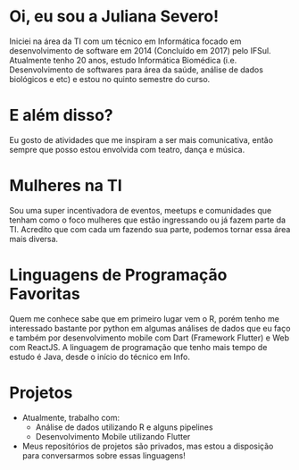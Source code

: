 # Oi, eu sou a Juliana Severo! 

Iniciei na área da TI com um técnico em Informática focado em desenvolvimento de software em 2014 (Concluído em 2017) pelo IFSul. Atualmente tenho 20 anos, estudo Informática Biomédica (i.e. Desenvolvimento de softwares para área da saúde, análise de dados biológicos e etc) e estou no quinto semestre do curso. 

# E além disso?
Eu gosto de atividades que me inspiram a ser mais comunicativa, então sempre que posso estou envolvida com teatro, dança e música.  
 
# Mulheres na TI

Sou uma super incentivadora de eventos, meetups e comunidades que tenham como o foco mulheres que estão ingressando ou já fazem parte da TI. Acredito que com cada um fazendo sua parte, podemos tornar essa área mais diversa. 

# Linguagens de Programação Favoritas

Quem me conhece sabe que em primeiro lugar vem o R, porém tenho me interessado bastante por python em algumas análises de dados  que eu faço e também por desenvolvimento mobile com Dart (Framework Flutter) e Web com ReactJS. A linguagem de programação que tenho mais tempo de estudo é Java, desde o início do técnico em Info.

# Projetos

- Atualmente, trabalho com:
    - Análise de dados utilizando R e alguns pipelines 
    - Desenvolvimento Mobile utilizando Flutter
- Meus repositórios de projetos são privados, mas estou a disposição para conversarmos sobre essas linguagens! 
